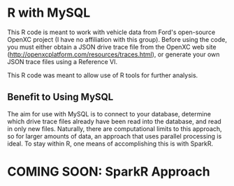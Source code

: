# R with MySQL

This R code is meant to work with vehicle data from Ford's open-source OpenXC project (I have no affiliation with this group). 
Before using the code, you must either obtain a JSON drive trace file from the OpenXC web site (http://openxcplatform.com/resources/traces.html), or generate your own JSON trace files using a Reference VI. 

This R code was meant to allow use of R tools for further analysis.

## Benefit to Using MySQL

The aim for use with MySQL is to connect to your database, determine which drive trace files already have been read into the database, and read in only new files. Naturally, there are computational limits to this approach, so for larger amounts of data, an approach that uses parallel processing is ideal. To stay within R, one means of accomplishing this is with SparkR. 

# COMING SOON: SparkR Approach
